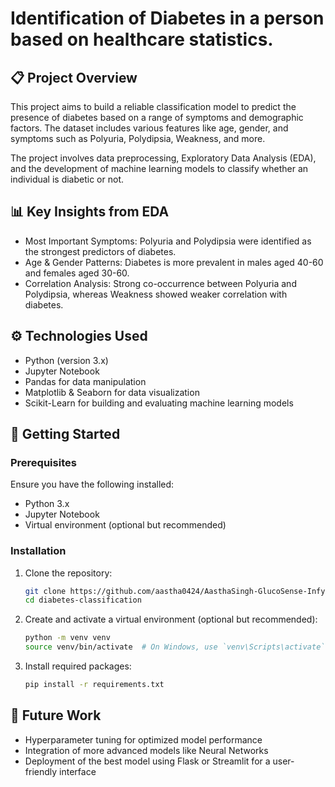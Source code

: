 
# Identification of Diabetes in a person based on healthcare statistics.

## 📋 Project Overview
This project aims to build a reliable classification model to predict the presence of diabetes based on a range of symptoms and demographic factors. The dataset includes various features like age, gender, and symptoms such as Polyuria, Polydipsia, Weakness, and more.

The project involves data preprocessing, Exploratory Data Analysis (EDA), and the development of machine learning models to classify whether an individual is diabetic or not.

## 📊 Key Insights from EDA
- Most Important Symptoms: Polyuria and Polydipsia were identified as the strongest predictors of diabetes.
- Age & Gender Patterns: Diabetes is more prevalent in males aged 40-60 and females aged 30-60.
- Correlation Analysis: Strong co-occurrence between Polyuria and Polydipsia, whereas Weakness showed weaker correlation with diabetes.

## ⚙️ Technologies Used
- Python (version 3.x)
- Jupyter Notebook
- Pandas for data manipulation
- Matplotlib & Seaborn for data visualization
- Scikit-Learn for building and evaluating machine learning models

## 🚀 Getting Started

### Prerequisites
Ensure you have the following installed:
- Python 3.x
- Jupyter Notebook
- Virtual environment (optional but recommended)

### Installation
1. Clone the repository:
    ```bash
    git clone https://github.com/aastha0424/AasthaSingh-GlucoSense-Infy-Nov24
    cd diabetes-classification
    ```

2. Create and activate a virtual environment (optional but recommended):
    ```bash
    python -m venv venv
    source venv/bin/activate  # On Windows, use `venv\Scripts\activate`
    ```

3. Install required packages:
    ```bash
    pip install -r requirements.txt
    ```

<!-- ### Running the Project
1. Launch Jupyter Notebook:
    ```bash
    jupyter notebook
    ```
2. Open `diabetes_classification.ipynb` to view the EDA and model training process. -->

<!-- ## 📂 Project Structure
```
diabetes-classification/
├── data/
│   ├── diabetes_data.csv        # Raw dataset
├── notebooks/
│   ├── eda.ipynb                # EDA and data visualization
│   ├── model_training.ipynb     # Model building and evaluation
├── src/
│   ├── data_preprocessing.py    # Data cleaning and preprocessing scripts
│   ├── model.py                 # Model training and evaluation functions
├── README.md                    # Project overview
├── requirements.txt             # Python dependencies
└── results/
    ├── feature_importance.png   # Feature importance plot
    ├── heatmap_correlation.png  # Heatmap of symptom correlations
    └── age_gender_distribution.png  # Age & gender analysis
``` -->

<!-- ## 📈 Models Used
- Logistic Regression for baseline performance
- Random Forest and XGBoost for improved accuracy
- Support Vector Machine (SVM) for potential margin-based classification

## 🧪 Model Evaluation
Models are evaluated based on:
- Accuracy
- Precision
- Recall
- F1-Score

The best-performing model will be selected based on these metrics. -->

## 📝 Future Work
- Hyperparameter tuning for optimized model performance
- Integration of more advanced models like Neural Networks
- Deployment of the best model using Flask or Streamlit for a user-friendly interface
<!-- 
## 📬 Contact
For questions or feedback, please contact:
-
- GitHub: [yourusername](https://github.com/yourusername) -->

